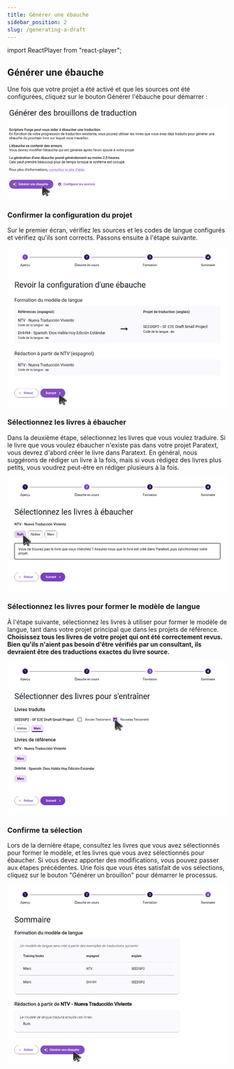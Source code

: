 ```yaml
---
title: Générer une ébauche
sidebar_position: 2
slug: /generating-a-draft
---
```


import ReactPlayer from "react-player";

<div class="player-wrapper"><ReactPlayer controls url="https://youtu.be/binHoeAGGvU" /></div>

## Générer une ébauche

Une fois que votre projet a été activé et que les sources ont été configurées, cliquez sur le bouton Générer l'ébauche pour démarrer :

![](./generate_draft_button.png)

### Confirmer la configuration du projet

Sur le premier écran, vérifiez les sources et les codes de langue configurés et vérifiez qu'ils sont corrects. Passons ensuite à l'étape suivante.

![](./generate_draft_confirm_sources.png)

### Sélectionnez les livres à ébaucher

Dans la deuxième étape, sélectionnez les livres que vous voulez traduire. Si le livre que vous voulez ébaucher n'existe pas dans votre projet Paratext, vous devrez d'abord créer le livre dans Paratext. En général, nous suggérons de rédiger un livre à la fois, mais si vous rédigez des livres plus petits, vous voudrez peut-être en rédiger plusieurs à la fois.

![](./generate_draft_select_books_to_draft.png)

### Sélectionnez les livres pour former le modèle de langue

À l'étape suivante, sélectionnez les livres à utiliser pour former le modèle de langue, tant dans votre projet principal que dans les projets de référence. **Choisissez tous les livres de votre projet qui ont été correctement revus. Bien qu'ils n'aient pas besoin d'être vérifiés par un consultant, ils devraient être des traductions exactes du livre source.**

![](./generate_draft_select_books_to_train.png)

### Confirme ta sélection

Lors de la dernière étape, consultez les livres que vous avez sélectionnés pour former le modèle, et les livres que vous avez sélectionnés pour ébaucher. Si vous devez apporter des modifications, vous pouvez passer aux étapes précédentes. Une fois que vous êtes satisfait de vos sélections, cliquez sur le bouton "Générer un brouillon" pour démarrer le processus.

![](./generate_draft_summary.png)